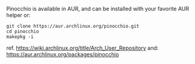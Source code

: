 Pinocchio is available in AUR, and can be installed with your favorite AUR helper or:

```
git clone https://aur.archlinux.org/pinocchio.git
cd pinocchio
makepkg -i
```

ref. https://wiki.archlinux.org/title/Arch_User_Repository
and: https://aur.archlinux.org/packages/pinocchio
